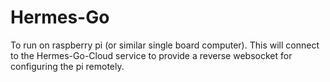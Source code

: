 # Hermes-Go
To run on raspberry pi (or similar single board computer). This will connect to the Hermes-Go-Cloud service to provide a reverse websocket for configuring the pi remotely.
